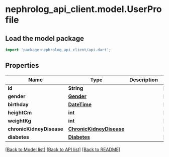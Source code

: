 # nephrolog_api_client.model.UserProfile

## Load the model package
```dart
import 'package:nephrolog_api_client/api.dart';
```

## Properties
Name | Type | Description | Notes
------------ | ------------- | ------------- | -------------
**id** | **String** |  | [optional] 
**gender** | [**Gender**](Gender.md) |  | [optional] 
**birthday** | [**DateTime**](DateTime.md) |  | [optional] 
**heightCm** | **int** |  | [optional] 
**weightKg** | **int** |  | [optional] 
**chronicKidneyDisease** | [**ChronicKidneyDisease**](ChronicKidneyDisease.md) |  | [optional] 
**diabetes** | [**Diabetes**](Diabetes.md) |  | [optional] 

[[Back to Model list]](../README.md#documentation-for-models) [[Back to API list]](../README.md#documentation-for-api-endpoints) [[Back to README]](../README.md)


